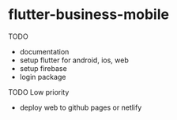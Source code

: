 # flutter-business-mobile

TODO
* documentation
* setup flutter for android, ios, web
* setup firebase
* login package

TODO Low priority 
* deploy web to github pages or netlify
